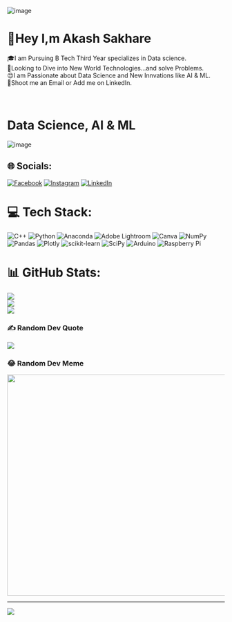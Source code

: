 ![image](https://user-images.githubusercontent.com/114383319/210227601-e28fea9a-bbe4-4df7-8b74-02900d33cf38.png)

# 👋Hey I,m Akash Sakhare
🎓I am Pursuing B Tech Third Year specializes in Data science.<br>🧐Looking to Dive into New World Technologies...and solve Problems.<br>😍I am Passionate about Data Science and New Innvations like AI & ML.<br>👀Shoot me an Email or Add me on LinkedIn.<br><br><br>

# Data Science, AI & ML
![image](https://user-images.githubusercontent.com/114383319/210224991-b2090195-2896-4b4d-a5a2-060e310a2046.png)
>

## 🌐 Socials:
[![Facebook](https://img.shields.io/badge/Facebook-%231877F2.svg?logo=Facebook&logoColor=white)](https://facebook.com/akash.sakhare.57) [![Instagram](https://img.shields.io/badge/Instagram-%23E4405F.svg?logo=Instagram&logoColor=white)](https://instagram.com/akash_sakhare-57) [![LinkedIn](https://img.shields.io/badge/LinkedIn-%230077B5.svg?logo=linkedin&logoColor=white)](https://linkedin.com/in/akash-sakhare-57as) 

# 💻 Tech Stack:
![C++](https://img.shields.io/badge/c++-%2300599C.svg?style=for-the-badge&logo=c%2B%2B&logoColor=white) ![Python](https://img.shields.io/badge/python-3670A0?style=for-the-badge&logo=python&logoColor=ffdd54) ![Anaconda](https://img.shields.io/badge/Anaconda-%2344A833.svg?style=for-the-badge&logo=anaconda&logoColor=white) ![Adobe Lightroom](https://img.shields.io/badge/Adobe%20Lightroom-31A8FF.svg?style=for-the-badge&logo=Adobe%20Lightroom&logoColor=white) ![Canva](https://img.shields.io/badge/Canva-%2300C4CC.svg?style=for-the-badge&logo=Canva&logoColor=white) ![NumPy](https://img.shields.io/badge/numpy-%23013243.svg?style=for-the-badge&logo=numpy&logoColor=white) ![Pandas](https://img.shields.io/badge/pandas-%23150458.svg?style=for-the-badge&logo=pandas&logoColor=white) ![Plotly](https://img.shields.io/badge/Plotly-%233F4F75.svg?style=for-the-badge&logo=plotly&logoColor=white) ![scikit-learn](https://img.shields.io/badge/scikit--learn-%23F7931E.svg?style=for-the-badge&logo=scikit-learn&logoColor=white) ![SciPy](https://img.shields.io/badge/SciPy-%230C55A5.svg?style=for-the-badge&logo=scipy&logoColor=%white) ![Arduino](https://img.shields.io/badge/-Arduino-00979D?style=for-the-badge&logo=Arduino&logoColor=white) ![Raspberry Pi](https://img.shields.io/badge/-RaspberryPi-C51A4A?style=for-the-badge&logo=Raspberry-Pi)
# 📊 GitHub Stats:
![](https://github-readme-stats.vercel.app/api?username=Akashsakhare57&theme=dark&hide_border=false&include_all_commits=false&count_private=false)<br/>
![](https://github-readme-streak-stats.herokuapp.com/?user=Akashsakhare57&theme=dark&hide_border=false)<br/>
![](https://github-readme-stats.vercel.app/api/top-langs/?username=Akashsakhare57&theme=dark&hide_border=false&include_all_commits=false&count_private=false&layout=compact)

### ✍️ Random Dev Quote
![](https://quotes-github-readme.vercel.app/api?type=horizontal&theme=tokyonight)

### 😂 Random Dev Meme
<img src="https://random-memer.herokuapp.com/" width="512px"/>

---
[![](https://visitcount.itsvg.in/api?id=Akashsakhare57&icon=6&color=12)](https://visitcount.itsvg.in)

<!-- Proudly created with GPRM ( https://gprm.itsvg.in ) -->
